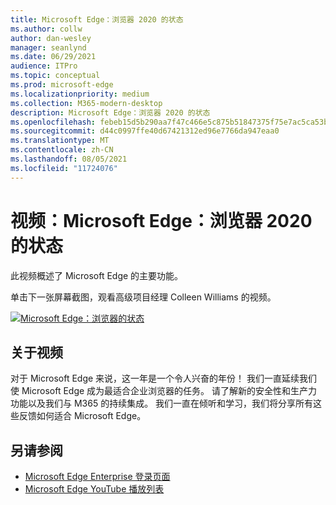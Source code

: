 ```yaml
---
title: Microsoft Edge：浏览器 2020 的状态
ms.author: collw
author: dan-wesley
manager: seanlynd
ms.date: 06/29/2021
audience: ITPro
ms.topic: conceptual
ms.prod: microsoft-edge
ms.localizationpriority: medium
ms.collection: M365-modern-desktop
description: Microsoft Edge：浏览器 2020 的状态
ms.openlocfilehash: febeb15d5b290aa7f47c466e5c875b51847375f75e7ac5ca53b35b3edf9cdb78
ms.sourcegitcommit: d44c0997ffe40d67421312ed96e7766da947eaa0
ms.translationtype: MT
ms.contentlocale: zh-CN
ms.lasthandoff: 08/05/2021
ms.locfileid: "11724076"
---
```

# <a name="video-microsoft-edge-state-of-the-browser-2020"></a>视频：Microsoft Edge：浏览器 2020 的状态

此视频概述了 Microsoft Edge 的主要功能。

单击下一张屏幕截图，观看高级项目经理 Colleen Williams 的视频。

[![Microsoft Edge：浏览器的状态](media/microsoft-edge-video-state-of-browser/0.png)](http://www.youtube.com/watch?v=ajdoE4wmzV0 "Microsoft Edge - State of the browser 2020")

## <a name="about-the-video"></a>关于视频

对于 Microsoft Edge 来说，这一年是一个令人兴奋的年份！ 我们一直延续我们使 Microsoft Edge 成为最适合企业浏览器的任务。 请了解新的安全性和生产力功能以及我们与 M365 的持续集成。 我们一直在倾听和学习，我们将分享所有这些反馈如何适合 Microsoft Edge。

## <a name="see-also"></a>另请参阅

- [Microsoft Edge Enterprise 登录页面](https://aka.ms/EdgeEnterprise)
- [Microsoft Edge YouTube 播放列表](https://www.youtube.com/playlist?list=PLXtHYVsvn_b-uXh1tMeYpT-0iD8tD3tFy)